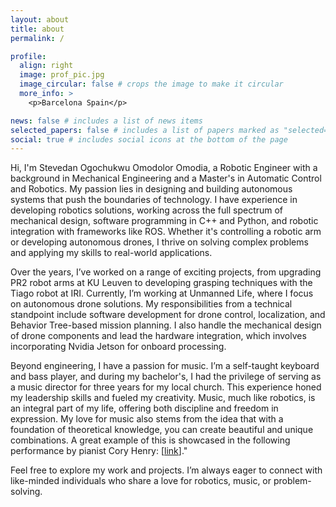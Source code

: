 ```yaml
---
layout: about
title: about
permalink: /

profile:
  align: right
  image: prof_pic.jpg
  image_circular: false # crops the image to make it circular
  more_info: >
    <p>Barcelona Spain</p>

news: false # includes a list of news items
selected_papers: false # includes a list of papers marked as "selected={true}"
social: true # includes social icons at the bottom of the page
---
```


Hi, I'm Stevedan Ogochukwu Omodolor Omodia, a Robotic Engineer with a background in Mechanical Engineering and a Master's in Automatic Control and Robotics. My passion lies in designing and building autonomous systems that push the boundaries of technology. I have experience in developing robotics solutions, working across the full spectrum of mechanical design, software programming in C++ and Python, and robotic integration with frameworks like ROS. Whether it's controlling a robotic arm or developing autonomous drones, I thrive on solving complex problems and applying my skills to real-world applications.

Over the years, I’ve worked on a range of exciting projects, from upgrading PR2 robot arms at KU Leuven to developing grasping techniques with the Tiago robot at IRI. Currently, I’m working at Unmanned Life, where I focus on autonomous drone solutions. My responsibilities from a technical standpoint include software development for drone control, localization, and Behavior Tree-based mission planning. I also handle the mechanical design of drone components and lead the hardware integration, which involves incorporating Nvidia Jetson for onboard processing.

Beyond engineering, I have a passion for music. I’m a self-taught keyboard and bass player, and during my bachelor's, I had the privilege of serving as a music director for three years for my local church. This experience honed my leadership skills and fueled my creativity. Music, much like robotics, is an integral part of my life, offering both discipline and freedom in expression. My love for music also stems from the idea that with a foundation of theoretical knowledge, you can create beautiful and unique combinations. A great example of this is showcased in the following performance by pianist Cory Henry: [[link](https://www.youtube.com/watch?v=mTwo2nT_APU)]."

Feel free to explore my work and projects. I’m always eager to connect with like-minded individuals who share a love for robotics, music, or problem-solving.

